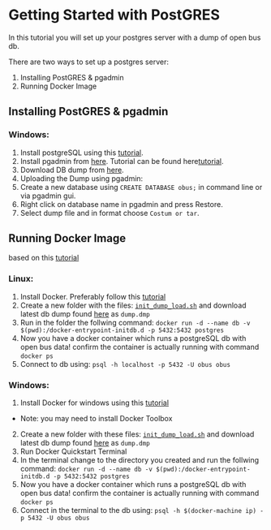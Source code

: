# Getting Started with PostGRES 

In this tutorial you will set up your postgres server with a dump of open bus db.

There are two ways to set up a postgres server:
1) Installing PostGRES & pgadmin
2) Running Docker Image

## Installing PostGRES & pgadmin

### Windows:
1. Install postgreSQL using this [tutorial](http://www.postgresqltutorial.com/install-postgresql/).
2. Install pgadmin from [here](https://www.postgresql.org/ftp/pgadmin/pgadmin4/v1.5/windows/).
   Tutorial can be found here[tutorial](http://www.postgresqltutorial.com/connect-to-postgresql-database/).
3. Download DB dump from [here](https://drive.google.com/open?id=0B9FEqRIWfmxLdUI1Zk5SZFB0bzg).
4. Uploading the Dump using pgadmin:
5. Create a new database using `CREATE DATABASE obus;` in command line or via pgadmin gui.
6. Right click on database name in pgadmin and press Restore.
7. Select dump file and in format choose `Costum or tar`.

## Running Docker Image
based on this [tutorial](https://github.com/hasadna/open-bus/blob/dfeaea67d8c4ed51bd0a4b0c30cffbac095ff81b/gtfs/local_db/README.md)
### Linux:
1. Install Docker. Preferably follow this [tutorial](https://docs.docker.com/engine/installation/linux/ubuntu/)
2. Create a new folder with the files: [`init_dump_load.sh`](https://github.com/hasadna/open-bus/blob/master/gtfs/local_db/init_dump_load.sh) and download latest db dump found [here](https://drive.google.com/open?id=0B9FEqRIWfmxLdUI1Zk5SZFB0bzg) as `dump.dmp`
3. Run in the folder the follwing command: `docker run -d --name db -v $(pwd):/docker-entrypoint-initdb.d -p 5432:5432 postgres`
4. Now you have a docker container which runs a postgreSQL db with open bus data! confirm the container is actually running with command `docker ps`
5. Connect to db using: `psql -h localhost -p 5432 -U obus obus`

### Windows:
1. Install Docker for windows using this [tutorial](https://docs.docker.com/docker-for-windows/install/#download-docker-for-windows)
* Note: you may need to install Docker Toolbox
2. Create a new folder with these files: [`init_dump_load.sh`](https://github.com/hasadna/open-bus/blob/master/gtfs/local_db/init_dump_load.sh) and download latest db dump found [here](https://drive.google.com/open?id=0B9FEqRIWfmxLdUI1Zk5SZFB0bzg) as `dump.dmp`
3. Run Docker Quickstart Terminal
4. In the terminal change to the directory you created and run the follwing command: `docker run -d --name db -v $(pwd):/docker-entrypoint-initdb.d -p 5432:5432 postgres`
5. Now you have a docker container which runs a postgreSQL db with open bus data! confirm the container is actually running with command `docker ps`
6. Connect in the terminal to the db using: `psql -h $(docker-machine ip) -p 5432 -U obus obus` 
